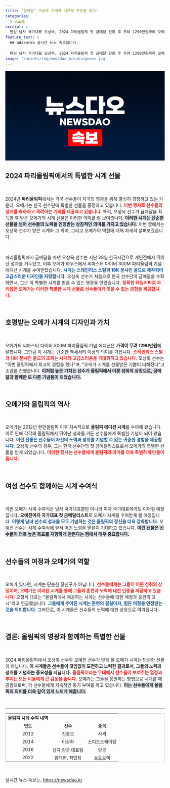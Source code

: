 ```yaml
---
title: ‘금메달’ 오상욱 오메가 시계의 주인공 되다!
categories:
  - 스포츠
excerpt: >
  펜싱 남자 국가대표 오상욱, 2024 파리올림픽 첫 금메달 인증 후 무려 1290만원짜리 오메가 시계를 선물받았다! 기쁨 두 배의 순간을 함께한 그의 소감과 미래의 각오를 전해드립니다!
feature_text: >
  ## adskorea 실시간 뉴스 속보입니다.

  펜싱 남자 국가대표 오상욱, 2024 파리올림픽 첫 금메달 인증 후 무려 1290만원짜리 오메가 시계를 선물받았다! 기쁨 두 배의 순간을 함께한 그의 소감과 미래의 각오를 전해드립니다!
image: '/assets/img/newsdao_breakingnews.jpg'
---
```


<p><img src="/assets/img/newsdao_breakingnews.jpg" alt="adskorea 속보" /></p>

<h2 data-ke-size="size26">2024 파리올림픽에서의 특별한 시계 선물</h2>

<p data-ke-size="size16">&nbsp;</p>

<p>2024년 <b>파리올림픽</b>에서는 각국 선수들이 자국의 영광을 위해 열심히 경쟁하고 있는 가운데, 오메가는 한국 선수단에 특별한 선물을 증정하고 있습니다. <b><span style="color: #ee2323;">이번 행사로 선수들의 성취를 축하하고 격려하는 기회를 제공하고 있습니다.</span></b> 특히, 오상욱 선수가 금메달을 획득한 후 받은 오메가의 시계 선물은 이러한 의미를 잘 보여줍니다. <b><span style="background-color: #21538527;">이러한 시계는 단순한 선물을 넘어 선수들의 노력을 인정받는 상징적인 의미를 가지고 있습니다.</span></b> 이번 글에서는 오상욱 선수가 받은 시계와 그 의미, 그리고 오메가의 역할에 대해 자세히 살펴보겠습니다. </p>

<p data-ke-size="size16">&nbsp;</p>

<p>파리올림픽에서 금메달을 따낸 오상욱 선수는 지난 28일 한국시간으로 개인전에서 뛰어난 성과를 거두었고, 이후 오메가 하우스에서 씨마스터 다이버 300M 파리올림픽 기념 에디션 시계를 수여받았습니다. <b><span style="color: #1a5490;">시계는 스테인리스 스틸과 18K 문샤인 골드로 제작되어 고급스러운 디자인을 자랑합니다.</span></b> 오상욱 선수가 처음으로 한국 선수단의 금메달을 수확하면서, 그는 이 특별한 시계를 받을 수 있는 영광을 안았습니다. <b><span style="color: #ee2323;">정확한 타임키퍼로 자리잡은 오메가는 이러한 특별한 시계 선물로 선수들에게 잊을 수 없는 경험을 제공합니다.</span></b></p>

<p data-ke-size="size16">&nbsp;</p>

<h2 data-ke-size="size26">호평받는 오메가 시계의 디자인과 가치</h2>

<p data-ke-size="size16">&nbsp;</p>

<p>오메가의 씨마스터 다이버 300M 파리올림픽 기념 에디션은 <b>가격이 무려 1290만원</b>에 달합니다. 그만큼 이 시계는 단순한 액세서리 이상의 의미를 가집니다. <b><span style="color: #ee2323;">스테인리스 스틸과 18K 문샤인 골드의 조화는 시계의 고급스러움을 극대화하고 있습니다.</span></b> 오상욱 선수는 "이번 올림픽에서 최고의 경험을 했다"며, "오메가 시계를 선물받은 기쁨이 더해졌다"고 소감을 전했습니다. <b><span style="background-color: #21538527;">이처럼 높은 가치는 선수가 올림픽에서 이룬 성취의 상징으로, 금메달과 함께한 또 다른 기념품이 되었습니다.</span></b></p>

<p data-ke-size="size16">&nbsp;</p>

<h2 data-ke-size="size26">오메가와 올림픽의 역사</h2>

<p data-ke-size="size16">&nbsp;</p>

<p>오메가는 2012년 런던올림픽 이후 지속적으로 <b>올림픽 에디션 시계</b>를 수여해 왔습니다. 이로 인해 각각의 올림픽에서 뛰어난 성과를 거둔 선수들에게 특별한 기념이 되어 왔습니다. <b><span style="color: #1a5490;">이런 전통은 선수들이 자신의 노력과 성취를 기념할 수 있는 귀중한 경험을 제공합니다.</span></b> 오상욱 선수의 경우, 그는 한국 선수단의 첫 금메달리스트로서 오메가의 특별한 선물을 받게 되었습니다. <b><span style="color: #ee2323;">이러한 행사는 선수들에게 올림픽의 의미를 더욱 특별하게 만들어 줍니다.</span></b></p>

<p data-ke-size="size16">&nbsp;</p>

<h2 data-ke-size="size26">여성 선수도 함께하는 시계 수여식</h2>

<p data-ke-size="size16">&nbsp;</p>

<p>이번 오메가 시계 수여식은 남자 국가대표뿐만 아니라 여자 국가대표에게도 이어질 예정입니다. <b>오예진</b(사격)은 <b>여자 국가대표 첫 금메달리스트</b>로 오메가 시계를 수여받게 될 예정입니다. <b><span style="color: #1a5490;">이렇게 남녀 선수의 성과를 모두 기념하는 것은 올림픽의 정신을 더욱 강화합니다.</span></b> 오예진 선수는 시계 수여식에 앞서 어떤 느낌을 받을지 기대하고 있습니다. <b><span style="background-color: #21538527;">이런 선물은 선수들이 더욱 높은 목표를 지향하게 만든다는 점에서 매우 중요합니다.</span></b></p>

<p data-ke-size="size16">&nbsp;</p>

<h2 data-ke-size="size26">선수들의 여정과 오메가의 역할</h2>

<p data-ke-size="size16">&nbsp;</p>

<p>오해가 있다면, 시계는 단순한 장신구가 아닙니다. <b><span style="color: #ee2323;">선수들에게는 그들이 이룬 성취의 상징이며, 오메가는 이러한 시계를 통해 그들의 훈련과 노력에 대한 인증을 제공하고 있습니다.</span></b> 오형식 대표는 "올림픽에서 제공하는 시계는 선수들에 대한 애정과 응원의 표시"라고 언급했습니다. <b><span style="color: #1a5490;">그들에게 주어진 시계는 훈련의 결실이자, 힘든 여정을 인정받는 것을 의미합니다.</span></b> 그러므로, 이 시계들은 선수들의 노력에 대한 상응으로 여겨집니다.</p>

<p data-ke-size="size16">&nbsp;</p>

<h2 data-ke-size="size26">결론: 올림픽의 영광과 함께하는 특별한 선물</h2>

<p data-ke-size="size16">&nbsp;</p>

<p>2024 파리올림픽에서 오상욱 선수와 오예진 선수가 받게 될 오메가 시계는 단순한 선물이 아닙니다. <b>이 시계들은 선수들이 끊임없이 도전하고 노력한 결과로서, 그들의 노력과 성취를 기념하는 중요성을 지닙니다.</b> <b><span style="color: #ee2323;">올림픽이라는 무대에서 선수들이 보여주는 열정과 투지는 모든 이들에게 큰 감동을 줍니다.</span></b> 오메가는 그들을 응원하는 방법으로 시계를 제공함으로써, 각 선수들에게 지속적인 동기 부여를 하고 있습니다. <b><span style="background-color: #21538527;">이는 선수들에게 올림픽의 의미를 더욱 깊이 있게 느끼게 해줍니다.</span></b></p>

<p data-ke-size="size16">&nbsp;</p>

<hr>

<table style="border-collapse: collapse; border: 1px solid #ccc; width: 100%;">
<tr>
<td style="text-align: center; height: 17px;"><b>올림픽 시계 수여 내역</b></td>
</tr>
<tr>
<td style="text-align: center; height: 17px;"><b>연도</b></td>
<td style="text-align: center; height: 17px;"><b>선수</b></td>
<td style="text-align: center; height: 17px;"><b>종목</b></td>
</tr>
<tr>
<td style="text-align: center; height: 17px;">2012</td>
<td style="text-align: center; height: 17px;">진종오</td>
<td style="text-align: center; height: 17px;">사격</td>
</tr>
<tr>
<td style="text-align: center; height: 17px;">2014</td>
<td style="text-align: center; height: 17px;">이상화</td>
<td style="text-align: center; height: 17px;">스피드스케이팅</td>
</tr>
<tr>
<td style="text-align: center; height: 17px;">2016</td>
<td style="text-align: center; height: 17px;">남자 양궁 대표팀</td>
<td style="text-align: center; height: 17px;">양궁</td>
</tr>
<tr>
<td style="text-align: center; height: 17px;">2022</td>
<td style="text-align: center; height: 17px;">황대헌, 최민정</td>
<td style="text-align: center; height: 17px;">쇼트트랙</td>
</tr>
</table>

<p data-ke-size="size16">&nbsp;</p>
실시간 뉴스 속보는, <a href="https://newsdao.kr" rel="dofollow">https://newsdao.kr</a>


